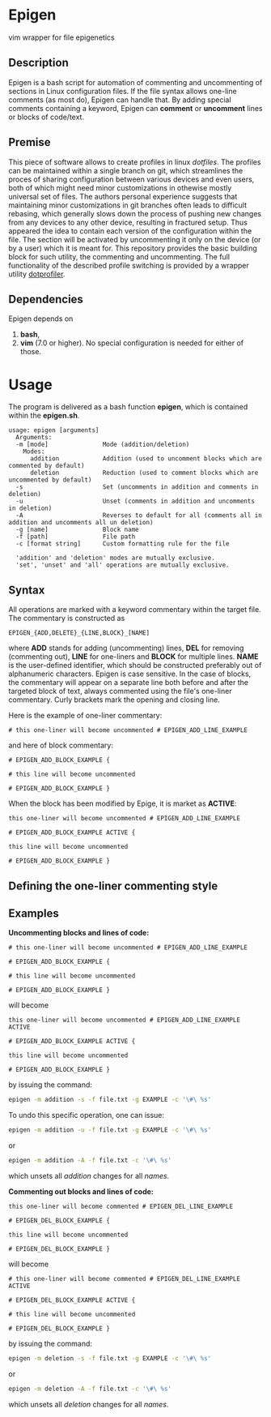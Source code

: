 # Epigen

vim wrapper for file epigenetics

## Description

Epigen is a bash script for automation of commenting and uncommenting of sections in Linux configuration files.
If the file syntax allows one-line comments (as most do), Epigen can handle that.
By adding special comments containing a keyword, Epigen can **comment** or **uncomment** lines or blocks of code/text.

## Premise

This piece of software allows to create profiles in linux _dotfiles_.
The profiles can be maintained within a single branch on git, which streamlines the proces of sharing configuration between various devices and even users, both of which might need minor customizations in othewise mostly universal set of files.
The authors personal experience suggests that maintaining minor customizations in git branches often leads to difficult rebasing, which generally slows down the process of pushing new changes from any devices to any other device, resulting in fractured setup.
Thus appeared the idea to contain each version of the configuration within the file.
The section will be activated by uncommenting it only on the device (or by a user) which it is meant for.
This repository provides the basic building block for such utility, the commenting and uncommenting.
The full functionality of the described profile switching is provided by a wrapper utility [dotprofiler](https://github.com/klaxalk/dotprofiler).

## Dependencies

Epigen depends on
1. **bash**,
2. **vim** (7.0 or higher).
No special configuration is needed for either of those.

# Usage

The program is delivered as a bash function **epigen**, which is contained within the **epigen.sh**.

```
usage: epigen [arguments]
  Arguments:
  -m [mode]               Mode (addition/deletion)
    Modes:
      addition            Addition (used to uncomment blocks which are commented by default)
      deletion            Reduction (used to comment blocks which are uncommented by default)
  -s                      Set (uncomments in addition and comments in deletion)
  -u                      Unset (comments in addition and uncomments in deletion)
  -A                      Reverses to default for all (comments all in addition and uncomments all un deletion)
  -g [name]               Block name 
  -f [path]               File path
  -c [format string]      Custom formatting rule for the file

  'addition' and 'deletion' modes are mutually exclusive.
  'set', 'unset' and 'all' operations are mutually exclusive.
```

## Syntax

All operations are marked with a keyword commentary within the target file.
The commentary is constructed as
```
EPIGEN_{ADD,DELETE}_{LINE,BLOCK}_[NAME]
```
where **ADD** stands for adding (uncommenting) lines, **DEL** for removing (commenting out), **LINE** for one-liners and **BLOCK** for multiple lines.
**NAME** is the user-defined identifier, which should be constructed preferably out of alphanumeric characters. 
Epigen is case sensitive.
In the case of blocks, the commentary will appear on a separate line both before and after the targeted block of text, always commented using the file's one-liner commentary.
Curly brackets mark the opening and closing line.

Here is the example of one-liner commentary:
```
# this one-liner will become uncommented # EPIGEN_ADD_LINE_EXAMPLE
```
and here of block commentary:
```
# EPIGEN_ADD_BLOCK_EXAMPLE {

# this line will become uncommented
 
# EPIGEN_ADD_BLOCK_EXAMPLE }
```

When the block has been modified by Epige, it is market as **ACTIVE**:
```
this one-liner will become uncommented # EPIGEN_ADD_LINE_EXAMPLE
 
# EPIGEN_ADD_BLOCK_EXAMPLE ACTIVE {

this line will become uncommented
 
# EPIGEN_ADD_BLOCK_EXAMPLE }
```

## Defining the one-liner commenting style

## Examples

**Uncommenting blocks and lines of code:**
```
# this one-liner will become uncommented # EPIGEN_ADD_LINE_EXAMPLE

# EPIGEN_ADD_BLOCK_EXAMPLE {

# this line will become uncommented
 
# EPIGEN_ADD_BLOCK_EXAMPLE }
```
will become
```
this one-liner will become uncommented # EPIGEN_ADD_LINE_EXAMPLE ACTIVE

# EPIGEN_ADD_BLOCK_EXAMPLE ACTIVE {

this line will become uncommented
 
# EPIGEN_ADD_BLOCK_EXAMPLE }
```
by issuing the command:
```bash
epigen -m addition -s -f file.txt -g EXAMPLE -c '\#\ %s'
```
To undo this specific operation, one can issue:
```bash
epigen -m addition -u -f file.txt -g EXAMPLE -c '\#\ %s'
```
or
```bash
epigen -m addition -A -f file.txt -c '\#\ %s'
```
which unsets all _addition_ changes for all _names_.

**Commenting out blocks and lines of code:**
```
this one-liner will become commented # EPIGEN_DEL_LINE_EXAMPLE

# EPIGEN_DEL_BLOCK_EXAMPLE {

this line will become uncommented
 
# EPIGEN_DEL_BLOCK_EXAMPLE }
```
will become
```
# this one-liner will become commented # EPIGEN_DEL_LINE_EXAMPLE ACTIVE

# EPIGEN_DEL_BLOCK_EXAMPLE ACTIVE {

# this line will become uncommented
 
# EPIGEN_DEL_BLOCK_EXAMPLE }
```
by issuing the command:
```bash
epigen -m deletion -s -f file.txt -g EXAMPLE -c '\#\ %s'
```
or
```bash
epigen -m deletion -A -f file.txt -c '\#\ %s'
```
which unsets all _deletion_ changes for all _names_.
